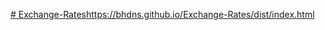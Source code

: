 [# Exchange-Rates](https://bhdns.github.io/Exchange-Rates/dist/index.html)https://bhdns.github.io/Exchange-Rates/dist/index.html
